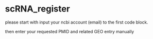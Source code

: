 # scRNA_register

please start with input your ncbi account (email) to the first code block.

then enter your requested PMID and related GEO entry manually

